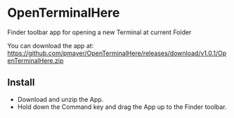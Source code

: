 # OpenTerminalHere
Finder toolbar app for opening a new Terminal at current Folder

You can download the app at: <https://github.com/pmayer/OpenTerminalHere/releases/download/v1.0.1/OpenTerminalHere.zip>

## Install

* Download and unzip the App.
* Hold down the Command key and drag the App up to the Finder toolbar.